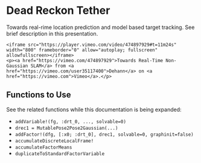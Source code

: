 # Dead Reckon Tether

Towards real-rime location prediction and model based target tracking.  See brief description in this presentation.

```@raw html
<iframe src="https://player.vimeo.com/video/474897929#t=11m24s" width="800" frameborder="0" allow="autoplay; fullscreen" allowfullscreen></iframe>
<p><a href="https://vimeo.com/474897929">Towards Real-Time Non-Gaussian SLAM</a> from <a href="https://vimeo.com/user35117400">Dehann</a> on <a href="https://vimeo.com">Vimeo</a>.</p>
```
    
## Functions to Use

See the related functions while this documentation is being expanded:

- `addVariable!(fg, :drt_0, ..., solvable=0)`
- `drec1 = MutablePose2Pose2Gaussian(...)`
- `addFactor!(dfg, [:x0; :drt_0], drec1, solvable=0, graphinit=false)`
- `accumulateDiscreteLocalFrame!`
- `accumulateFactorMeans`
- `duplicateToStandardFactorVariable`

